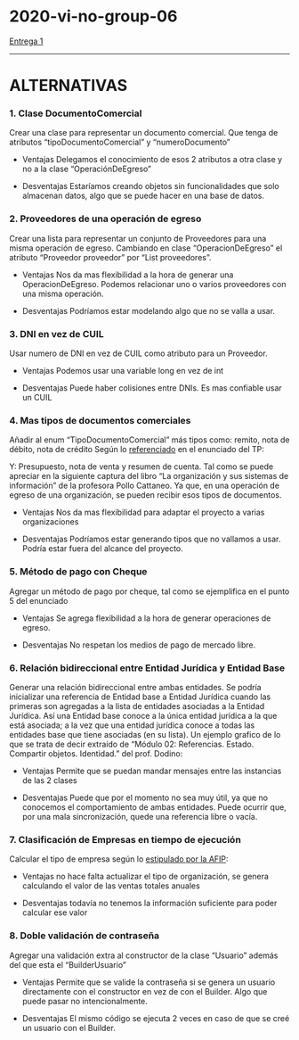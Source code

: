 # 2020-vi-no-group-06


[Entrega 1](https://drive.google.com/drive/folders/1wnyG9G2lMmhpYuLxhIwIOK93yC_bDp8K)

---


# ALTERNATIVAS

### 1. Clase DocumentoComercial
Crear una clase para representar un documento comercial. Que tenga de atributos “tipoDocumentoComercial” y “numeroDocumento”

+ Ventajas
Delegamos el conocimiento de esos 2 atributos a otra clase y no a la clase “OperaciónDeEgreso”

+ Desventajas
Estaríamos creando objetos sin funcionalidades que solo almacenan datos, algo que se puede hacer en una base de datos.


### 2. Proveedores de una operación de egreso
Crear una lista para representar un conjunto de Proveedores para una misma operación de egreso. Cambiando en clase “OperacionDeEgreso” el atributo “Proveedor proveedor” por “List<EntidadBase> proveedores”.

+ Ventajas
Nos da mas flexibilidad a la hora de generar una OperacionDeEgreso. Podemos relacionar uno o varios proveedores con una misma operación. 

+ Desventajas
Podríamos estar modelando algo que no se valla a usar.


### 3. DNI en vez de CUIL
Usar numero de DNI en vez de CUIL como atributo para un Proveedor.

+ Ventajas
Podemos usar una variable long en vez de int

+ Desventajas
Puede haber colisiones entre DNIs. Es mas confiable usar un CUIL


### 4. Mas tipos de documentos comerciales
Añadir al enum “TipoDocumentoComercial” más tipos como: 
remito, nota de débito, nota de crédito
Según lo [referenciado](http://www.mundoit.com.ar/documentos-comerciales-de-una-empresa/) en el enunciado del TP:

Y:
Presupuesto, nota de venta y resumen de cuenta.
Tal como se puede apreciar en la siguiente captura del libro “La organización y sus sistemas de información” de la profesora Pollo Cattaneo. Ya que, en una operación de egreso de una organización, se pueden recibir esos tipos de documentos.
 
+ Ventajas
Nos da mas flexibilidad para adaptar el proyecto a varias organizaciones

+ Desventajas
Podríamos estar generando tipos que no vallamos a usar. Podría estar fuera del alcance del proyecto.


### 5. Método de pago con Cheque
Agregar un método de pago por cheque, tal como se ejemplifica en el punto 5 del enunciado

+ Ventajas
Se agrega flexibilidad a la hora de generar operaciones de egreso.

+ Desventajas
No respetan los medios de pago de mercado libre.


### 6. Relación bidireccional entre Entidad Jurídica y Entidad Base
Generar una relación bidireccional entre ambas entidades. Se podría inicializar una referencia de Entidad base a Entidad Jurídica cuando las primeras son agregadas a la lista de entidades asociadas a la Entidad Jurídica. Así una Entidad base conoce a la única entidad jurídica a la que está asociada; a la vez que una entidad jurídica conoce a todas las entidades base que tiene asociadas (en su lista). Un ejemplo grafico de lo que se trata de decir extraído de “Módulo 02: Referencias. Estado. Compartir objetos. Identidad.” del prof. Dodino:

+ Ventajas
Permite que se puedan mandar mensajes entre las instancias de las 2 clases

+ Desventajas
Puede que por el momento no sea muy útil, ya que no conocemos el comportamiento de ambas entidades.
Puede ocurrir que, por una mala sincronización, quede una referencia libre o vacía.
 

### 7. Clasificación de Empresas en tiempo de ejecución
Calcular el tipo de empresa según lo [estipulado por la AFIP](https://pymes.afip.gob.ar/estiloAFIP/pymes/ayuda/default.asp):

+ Ventajas
no hace falta actualizar el tipo de organización, se genera calculando el valor de las ventas totales anuales

+ Desventajas
todavía no tenemos la información suficiente para poder calcular ese valor


### 8. Doble validación de contraseña
Agregar una validación extra al constructor de la clase “Usuario” además del que esta el “BuilderUsuario”

+ Ventajas
Permite que se valide la contraseña si se genera un usuario directamente con el constructor en vez de con el Builder. Algo que puede pasar no intencionalmente.

+ Desventajas
El mismo código se ejecuta 2 veces en caso de que se creé un usuario con el Builder.

